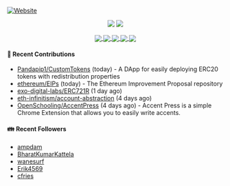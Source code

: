 [![Website](https://img.shields.io/badge/Website-pandapip1.com-9c7?style=for-the-badge&)](https://pandapip1.com)

<p align="center">
  <img src="https://github-readme-stats.vercel.app/api?username=Pandapip1&show_icons=true&count_private=true" />
  <img src="https://github-readme-stats.vercel.app/api/wakatime?username=Pandapip1" />
</p>
<p align="center">
  <a href="https://github.com/ethereum/EIPs">
    <img align="center" src="https://github-readme-stats.vercel.app/api/pin/?username=ethereum&repo=EIPs" />
  </a>
  <a href="https://github.com/Pandapip1/hclustering">
    <img align="center" src="https://github-readme-stats.vercel.app/api/pin/?username=Pandapip1&repo=hclustering" />
  </a>
  <a href="https://github.com/Pandapip1/jekyll-label-action">
    <img align="center" src="https://github-readme-stats.vercel.app/api/pin/?username=Pandapip1&repo=jekyll-label-action" />
  </a>
  <a href="https://github.com/Pandapip1/mineflayer-swarm">
    <img align="center" src="https://github-readme-stats.vercel.app/api/pin/?username=Pandapip1&repo=mineflayer-swarm" />
  </a>
  <a href="https://github.com/OpenSchooling/AccentPress">
    <img align="center" src="https://github-readme-stats.vercel.app/api/pin/?username=OpenSchooling&repo=AccentPress" />
  </a>
</p>

#### 🌱 Recent Contributions

- [Pandapip1/CustomTokens](https://github.com/Pandapip1/CustomTokens) (today) - A DApp for easily deploying ERC20 tokens with redistribution properties
- [ethereum/EIPs](https://github.com/ethereum/EIPs) (today) - The Ethereum Improvement Proposal repository
- [exo-digital-labs/ERC721R](https://github.com/exo-digital-labs/ERC721R) (1 day ago)
- [eth-infinitism/account-abstraction](https://github.com/eth-infinitism/account-abstraction) (4 days ago)
- [OpenSchooling/AccentPress](https://github.com/OpenSchooling/AccentPress) (4 days ago) - Accent Press is a simple Chrome Extension that allows you to easily write accents.

#### 👪  Recent Followers

- [ampdam](https://github.com/ampdam)
- [BharatKumarKattela](https://github.com/BharatKumarKattela)
- [wanesurf](https://github.com/wanesurf)
- [Erik4569](https://github.com/Erik4569)
- [cfries](https://github.com/cfries)


